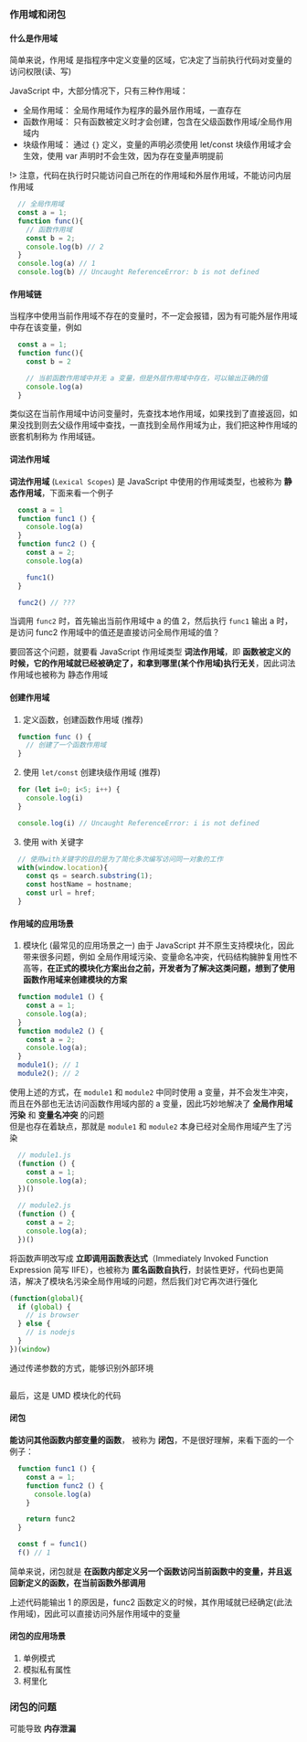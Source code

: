 ### 作用域和闭包
#### 什么是作用域
简单来说，作用域 是指程序中定义变量的区域，它决定了当前执行代码对变量的访问权限(读、写)

JavaScript 中，大部分情况下，只有三种作用域：
* 全局作用域： 全局作用域作为程序的最外层作用域，一直存在
* 函数作用域： 只有函数被定义时才会创建，包含在父级函数作用域/全局作用域内
* 块级作用域： 通过 `{}` 定义，变量的声明必须使用 let/const 块级作用域才会生效，使用 var 声明时不会生效，因为存在变量声明提前

!> 注意，代码在执行时只能访问自己所在的作用域和外层作用域，不能访问内层作用域

```javascript
  // 全局作用域
  const a = 1;
  function func(){
    // 函数作用域
    const b = 2;
    console.log(b) // 2
  }
  console.log(a) // 1
  console.log(b) // Uncaught ReferenceError: b is not defined
```

#### 作用域链
当程序中使用当前作用域不存在的变量时，不一定会报错，因为有可能外层作用域中存在该变量，例如
```javascript
  const a = 1;
  function func(){
    const b = 2

    // 当前函数作用域中并无 a 变量，但是外层作用域中存在，可以输出正确的值
    console.log(a)
  }
```
类似这在当前作用域中访问变量时，先查找本地作用域，如果找到了直接返回，如果没找到则去父级作用域中查找，一直找到全局作用域为止，我们把这种作用域的嵌套机制称为 作用域链。

#### 词法作用域
**词法作用域** (`Lexical Scopes`) 是 JavaScript 中使用的作用域类型，也被称为 **静态作用域**，下面来看一个例子
```javascript
  const a = 1
  function func1 () {
    console.log(a)
  }
  function func2 () {
    const a = 2;
    console.log(a)

    func1()
  }

  func2() // ???
```
当调用 `func2` 时，首先输出当前作用域中 a 的值 2，然后执行 `func1` 输出 a 时，是访问 func2 作用域中的值还是直接访问全局作用域的值？  

要回答这个问题，就要看 JavaScript 作用域类型 **词法作用域**，即 **函数被定义的时候，它的作用域就已经被确定了，和拿到哪里(某个作用域)执行无关**，因此词法作用域也被称为 静态作用域

#### 创建作用域
1. 定义函数，创建函数作用域 (推荐)
```javascript
  function func () {
    // 创建了一个函数作用域
  }
```

2. 使用 `let/const` 创建块级作用域 (推荐)
```javascript
  for (let i=0; i<5; i++) {
    console.log(i)
  }

  console.log(i) // Uncaught ReferenceError: i is not defined
```

3. 使用 with 关键字 
```javascript
  // 使用with关键字的目的是为了简化多次编写访问同一对象的工作
  with(window.location){
    const qs = search.substring(1);
    const hostName = hostname;
    const url = href;
  }
```

#### 作用域的应用场景
1. 模块化 (最常见的应用场景之一)
由于 JavaScript 并不原生支持模块化，因此带来很多问题，例如 全局作用域污染、变量命名冲突，代码结构臃肿复用性不高等，**在正式的模块化方案出台之前，开发者为了解决这类问题，想到了使用函数作用域来创建模块的方案**
```javascript
  function module1 () {
    const a = 1;
    console.log(a);
  }
  function module2 () {
    const a = 2;
    console.log(a);
  }
  module1(); // 1
  module2(); // 2
```
使用上述的方式，在 `module1` 和 `module2` 中同时使用 a 变量，并不会发生冲突，而且在外部也无法访问函数作用域内部的 a 变量，因此巧妙地解决了 **全局作用域污染** 和 **变量名冲突** 的问题  
但是也存在着缺点，那就是 `module1` 和 `module2` 本身已经对全局作用域产生了污染   

```javascript
  // module1.js
  (function () {
    const a = 1;
    console.log(a);
  })()

  // module2.js
  (function () {
    const a = 2;
    console.log(a);
  })()
```
将函数声明改写成 **立即调用函数表达式**（Immediately Invoked Function Expression 简写 IIFE），也被称为 **匿名函数自执行**，封装性更好，代码也更简洁，解决了模块名污染全局作用域的问题，然后我们对它再次进行强化
```javascript
(function(global){
  if (global) {
    // is browser
  } else {
    // is nodejs
  }
})(window)
```
通过传递参数的方式，能够识别外部环境
```javascript

```
最后，这是 UMD 模块化的代码

#### 闭包
**能访问其他函数内部变量的函数**， 被称为 **闭包**，不是很好理解，来看下面的一个例子：
```javascript
  function func1 () {
    const a = 1;
    function func2 () {
      console.log(a)
    }

    return func2
  }

  const f = func1()
  f() // 1
```
简单来说，闭包就是 **在函数内部定义另一个函数访问当前函数中的变量，并且返回新定义的函数，在当前函数外部调用**  

上述代码能输出 1 的原因是，func2 函数定义的时候，其作用域就已经确定(此法作用域)，因此可以直接访问外层作用域中的变量

#### 闭包的应用场景
1. 单例模式
2. 模拟私有属性
3. 柯里化

### 闭包的问题
可能导致 **内存泄漏**


